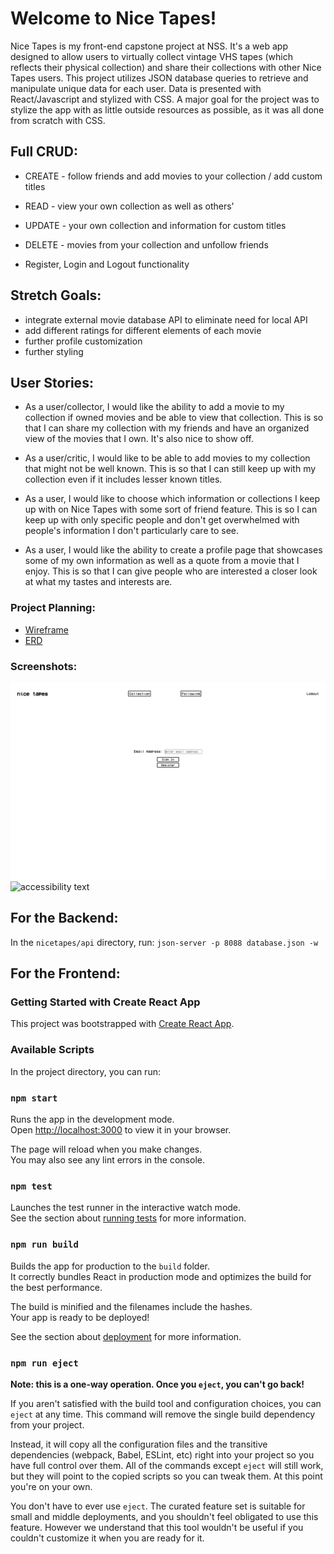 # Welcome to Nice Tapes!
Nice Tapes is my front-end capstone project at NSS. It's a web app designed to allow users to virtually collect vintage VHS tapes (which reflects their physical collection) and share their collections with other Nice Tapes users. This project utilizes JSON database queries to retrieve and manipulate unique data for each user. Data is presented with React/Javascript and stylized with CSS. A major goal for the project was to stylize the app with as little outside resources as possible, as it was
all done from scratch with CSS.

## Full CRUD:
- CREATE - follow friends and add movies to your collection / add custom titles
- READ - view your own collection as well as others'
- UPDATE - your own collection and information for custom titles
- DELETE - movies from your collection and unfollow friends

- Register, Login and Logout functionality

## Stretch Goals:
- integrate external movie database API to eliminate need for local API
- add different ratings for different elements of each movie
- further profile customization
- further styling

## User Stories:
* As a user/collector, I would like the ability to add a movie to my collection if owned movies and be able to view that collection. This is so that I can share my collection with my friends and have an organized view of the movies that I own. It's also nice to show off.

* As a user/critic, I would like to be able to add movies to my collection that might not be well known. This is so that I can still keep up with my collection even if it includes lesser known titles.

* As a user, I would like to choose which information or collections I keep up with on Nice Tapes with some sort of friend feature. This is so I can keep up with only specific people and don't get overwhelmed with people's information I don't particularly care to see.

* As a user, I would like the ability to create a profile page that showcases some of my own information as well as a quote from a movie that I enjoy. This is so that I can give people who are interested a closer look at what my tastes and interests are.

### Project Planning:
- [Wireframe](https://miro.com/app/board/uXjVOHzxGgY=/)
- [ERD](https://dbdiagram.io/d/62113ed9485e433543e16fe4)

### Screenshots:
<img src="./screenshots/login.png" width="800" title="login/register">
<img src="your_relative_path_here_number_2_large_name" width="350" alt="accessibility text">


## For the Backend:

In the `nicetapes/api` directory, run: `json-server -p 8088 database.json -w`

## For the Frontend:

### Getting Started with Create React App

This project was bootstrapped with [Create React App](https://github.com/facebook/create-react-app).

### Available Scripts

In the project directory, you can run:

### `npm start`

Runs the app in the development mode.\
Open [http://localhost:3000](http://localhost:3000) to view it in your browser.

The page will reload when you make changes.\
You may also see any lint errors in the console.

### `npm test`

Launches the test runner in the interactive watch mode.\
See the section about [running tests](https://facebook.github.io/create-react-app/docs/running-tests) for more information.

### `npm run build`

Builds the app for production to the `build` folder.\
It correctly bundles React in production mode and optimizes the build for the best performance.

The build is minified and the filenames include the hashes.\
Your app is ready to be deployed!

See the section about [deployment](https://facebook.github.io/create-react-app/docs/deployment) for more information.

### `npm run eject`

**Note: this is a one-way operation. Once you `eject`, you can't go back!**

If you aren't satisfied with the build tool and configuration choices, you can `eject` at any time. This command will remove the single build dependency from your project.

Instead, it will copy all the configuration files and the transitive dependencies (webpack, Babel, ESLint, etc) right into your project so you have full control over them. All of the commands except `eject` will still work, but they will point to the copied scripts so you can tweak them. At this point you're on your own.

You don't have to ever use `eject`. The curated feature set is suitable for small and middle deployments, and you shouldn't feel obligated to use this feature. However we understand that this tool wouldn't be useful if you couldn't customize it when you are ready for it.